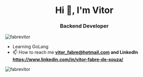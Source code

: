 <h1 align="center">Hi 👋, I'm Vitor</h1>
<h3 align="center">Backend Developer</h3>



<p align="left"> <img src="https://komarev.com/ghpvc/?username=fabrevitor&label=Profile%20views&color=0e75b6&style=flat" alt="fabrevitor" /> </p>

- Learning GoLang
- 📫 How to reach me **vitor_fabre@hotmail.com and LinkedIn https://www.linkedin.com/in/vitor-fabre-de-souza/**

<p><img align="center" src="https://github-readme-stats.vercel.app/api/top-langs?username=fabrevitor&show_icons=true&locale=en&layout=compact" alt="fabrevitor" /></p>
